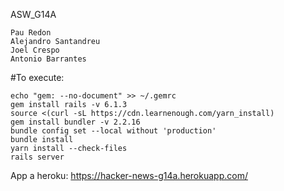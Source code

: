 ASW_G14A
```
Pau Redon
Alejandro Santandreu
Joel Crespo
Antonio Barrantes
```
#To execute:
```
echo "gem: --no-document" >> ~/.gemrc
gem install rails -v 6.1.3
source <(curl -sL https://cdn.learnenough.com/yarn_install)
gem install bundler -v 2.2.16
bundle config set --local without 'production'
bundle install
yarn install --check-files
rails server
```

App a heroku: https://hacker-news-g14a.herokuapp.com/

